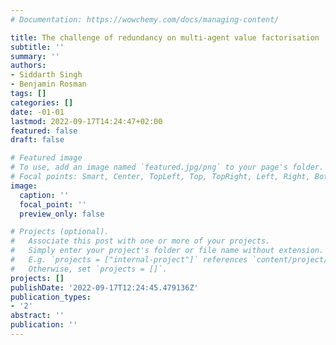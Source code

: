 ```yaml
---
# Documentation: https://wowchemy.com/docs/managing-content/

title: The challenge of redundancy on multi-agent value factorisation
subtitle: ''
summary: ''
authors:
- Siddarth Singh
- Benjamin Rosman
tags: []
categories: []
date: -01-01
lastmod: 2022-09-17T14:24:47+02:00
featured: false
draft: false

# Featured image
# To use, add an image named `featured.jpg/png` to your page's folder.
# Focal points: Smart, Center, TopLeft, Top, TopRight, Left, Right, BottomLeft, Bottom, BottomRight.
image:
  caption: ''
  focal_point: ''
  preview_only: false

# Projects (optional).
#   Associate this post with one or more of your projects.
#   Simply enter your project's folder or file name without extension.
#   E.g. `projects = ["internal-project"]` references `content/project/deep-learning/index.md`.
#   Otherwise, set `projects = []`.
projects: []
publishDate: '2022-09-17T12:24:45.479136Z'
publication_types:
- '2'
abstract: ''
publication: ''
---
```

